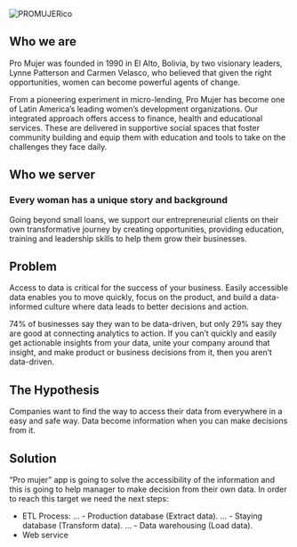 ![PROMUJERico](https://promujer.org/content/themes/storyware/resources/assets/build/svg/logo.svg)

## Who we are

Pro Mujer was founded in 1990 in El Alto, Bolivia, by two visionary leaders, Lynne Patterson and Carmen Velasco, who believed that given the right opportunities, women can become powerful agents of change.

From a pioneering experiment in micro-lending, Pro Mujer has become one of Latin America’s leading women’s development organizations. Our integrated approach offers access to finance, health and educational services. These are delivered in supportive social spaces that foster community building and equip them with education and tools to take on the challenges they face daily.

## Who we server

### Every woman has a unique story and background
Going beyond small loans, we support our entrepreneurial clients on their own transformative journey by creating opportunities, providing education, training and leadership skills to help them grow their businesses.

## Problem

Access to data is critical for the success of your business. Easily accessible data enables you to move quickly, focus on the product, and build a data-informed culture where data leads to better decisions and action.

74% of businesses say they wan to be data-driven, but only 29% say they are good at connecting analytics to action. If you can’t quickly and easily get actionable insights from your data, unite your company around that insight, and make product or business decisions from it, then you aren’t data-driven.

## The Hypothesis

Companies want to find the way to access their data from everywhere in a easy and safe way. Data become information when you can make decisions from it. 

## Solution

“Pro mujer” app is going to solve the accessibility of the information and this is going to help manager to make decision from their own data. In order to reach this target we need the next steps:
* ETL Process:
... - Production database (Extract data).
... - Staying database (Transform data).
... - Data warehousing (Load data).
* Web service
